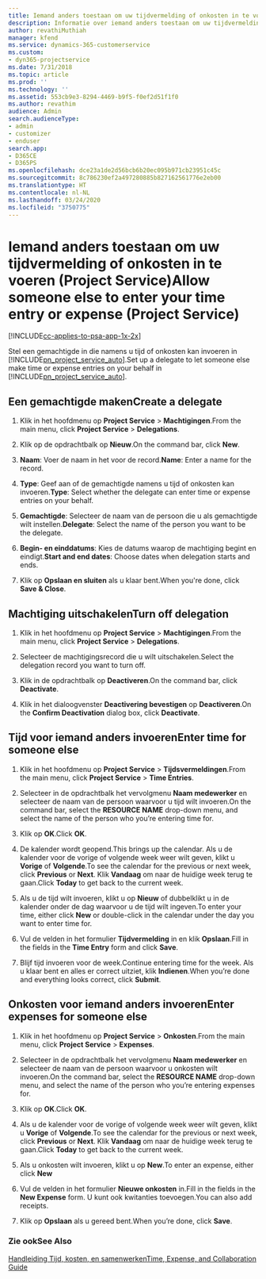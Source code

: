 ```yaml
---
title: Iemand anders toestaan om uw tijdvermelding of onkosten in te voeren
description: Informatie over iemand anders toestaan om uw tijdvermelding of onkosten in te voeren in Project Service
author: revathiMuthiah
manager: kfend
ms.service: dynamics-365-customerservice
ms.custom:
- dyn365-projectservice
ms.date: 7/31/2018
ms.topic: article
ms.prod: ''
ms.technology: ''
ms.assetid: 553cb9e3-8294-4469-b9f5-f0ef2d51f1f0
ms.author: revathim
audience: Admin
search.audienceType:
- admin
- customizer
- enduser
search.app:
- D365CE
- D365PS
ms.openlocfilehash: dce23a1de2d56bcb6b20ec095b971cb23951c45c
ms.sourcegitcommit: 8c786230ef2a497280885b827162561776e2eb00
ms.translationtype: HT
ms.contentlocale: nl-NL
ms.lasthandoff: 03/24/2020
ms.locfileid: "3750775"
---
```

# <a name="allow-someone-else-to-enter-your-time-entry-or-expense-project-service"></a><span data-ttu-id="94bba-103">Iemand anders toestaan om uw tijdvermelding of onkosten in te voeren (Project Service)</span><span class="sxs-lookup"><span data-stu-id="94bba-103">Allow someone else to enter your time entry or expense (Project Service)</span></span>

[!INCLUDE[cc-applies-to-psa-app-1x-2x](../includes/cc-applies-to-psa-app-1x-2x.md)]

<span data-ttu-id="94bba-104">Stel een gemachtigde in die namens u tijd of onkosten kan invoeren in [!INCLUDE[pn_project_service_auto](../includes/pn-project-service-auto.md)].</span><span class="sxs-lookup"><span data-stu-id="94bba-104">Set up a delegate to let someone else make time or expense entries on your behalf in [!INCLUDE[pn_project_service_auto](../includes/pn-project-service-auto.md)].</span></span>  
  
## <a name="create-a-delegate"></a><span data-ttu-id="94bba-105">Een gemachtigde maken</span><span class="sxs-lookup"><span data-stu-id="94bba-105">Create a delegate</span></span>  
  
1.  <span data-ttu-id="94bba-106">Klik in het hoofdmenu op **Project Service** > **Machtigingen**.</span><span class="sxs-lookup"><span data-stu-id="94bba-106">From the main menu, click **Project Service** > **Delegations**.</span></span>  
  
2.  <span data-ttu-id="94bba-107">Klik op de opdrachtbalk op **Nieuw**.</span><span class="sxs-lookup"><span data-stu-id="94bba-107">On the command bar, click **New**.</span></span>  
  
3. <span data-ttu-id="94bba-108">**Naam**: Voer de naam in het voor de record.</span><span class="sxs-lookup"><span data-stu-id="94bba-108">**Name**: Enter a name for the record.</span></span>  
  
4. <span data-ttu-id="94bba-109">**Type**: Geef aan of de gemachtigde namens u tijd of onkosten kan invoeren.</span><span class="sxs-lookup"><span data-stu-id="94bba-109">**Type**: Select whether the delegate can enter time or expense entries on your behalf.</span></span>  
  
5. <span data-ttu-id="94bba-110">**Gemachtigde**: Selecteer de naam van de persoon die u als gemachtigde wilt instellen.</span><span class="sxs-lookup"><span data-stu-id="94bba-110">**Delegate**: Select the name of the person you want to be the delegate.</span></span>  
  
6. <span data-ttu-id="94bba-111">**Begin- en einddatums**: Kies de datums waarop de machtiging begint en eindigt.</span><span class="sxs-lookup"><span data-stu-id="94bba-111">**Start and end dates**: Choose dates when delegation starts and ends.</span></span>  
  
7.  <span data-ttu-id="94bba-112">Klik op **Opslaan en sluiten** als u klaar bent.</span><span class="sxs-lookup"><span data-stu-id="94bba-112">When you're done, click **Save & Close**.</span></span>  
  
## <a name="turn-off-delegation"></a><span data-ttu-id="94bba-113">Machtiging uitschakelen</span><span class="sxs-lookup"><span data-stu-id="94bba-113">Turn off delegation</span></span>  
  
1.  <span data-ttu-id="94bba-114">Klik in het hoofdmenu op **Project Service** > **Machtigingen**.</span><span class="sxs-lookup"><span data-stu-id="94bba-114">From the main menu, click **Project Service** > **Delegations**.</span></span>  
  
2.  <span data-ttu-id="94bba-115">Selecteer de machtigingsrecord die u wilt uitschakelen.</span><span class="sxs-lookup"><span data-stu-id="94bba-115">Select the delegation record you want to turn off.</span></span>  
  
3.  <span data-ttu-id="94bba-116">Klik in de opdrachtbalk op **Deactiveren**.</span><span class="sxs-lookup"><span data-stu-id="94bba-116">On the command bar, click **Deactivate**.</span></span>  
  
4.  <span data-ttu-id="94bba-117">Klik in het dialoogvenster **Deactivering bevestigen** op **Deactiveren**.</span><span class="sxs-lookup"><span data-stu-id="94bba-117">On the **Confirm Deactivation** dialog box, click **Deactivate**.</span></span>  
  
## <a name="enter-time-for-someone-else"></a><span data-ttu-id="94bba-118">Tijd voor iemand anders invoeren</span><span class="sxs-lookup"><span data-stu-id="94bba-118">Enter time for someone else</span></span>  
  
1.  <span data-ttu-id="94bba-119">Klik in het hoofdmenu op **Project Service** > **Tijdsvermeldingen**.</span><span class="sxs-lookup"><span data-stu-id="94bba-119">From the main menu, click **Project Service** > **Time Entries**.</span></span>  
  
2.  <span data-ttu-id="94bba-120">Selecteer in de opdrachtbalk het vervolgmenu **Naam medewerker** en selecteer de naam van de persoon waarvoor u tijd wilt invoeren.</span><span class="sxs-lookup"><span data-stu-id="94bba-120">On the command bar, select the **RESOURCE NAME** drop-down menu, and select the name of the person who you’re entering time for.</span></span>  
  
3.  <span data-ttu-id="94bba-121">Klik op **OK**.</span><span class="sxs-lookup"><span data-stu-id="94bba-121">Click **OK**.</span></span>  
  
4.  <span data-ttu-id="94bba-122">De kalender wordt geopend.</span><span class="sxs-lookup"><span data-stu-id="94bba-122">This brings up the calendar.</span></span> <span data-ttu-id="94bba-123">Als u de kalender voor de vorige of volgende week weer wilt geven, klikt u **Vorige** of **Volgende**.</span><span class="sxs-lookup"><span data-stu-id="94bba-123">To see the calendar for the previous or next week, click **Previous** or **Next**.</span></span> <span data-ttu-id="94bba-124">Klik **Vandaag** om naar de huidige week terug te gaan.</span><span class="sxs-lookup"><span data-stu-id="94bba-124">Click **Today** to get back to the current week.</span></span>  
  
5.  <span data-ttu-id="94bba-125">Als u de tijd wilt invoeren, klikt u op **Nieuw** of dubbelklikt u in de kalender onder de dag waarvoor u de tijd wilt ingeven.</span><span class="sxs-lookup"><span data-stu-id="94bba-125">To enter your time, either click **New** or double-click in the calendar under the day you want to enter time for.</span></span>  
  
6.  <span data-ttu-id="94bba-126">Vul de velden in het formulier **Tijdvermelding** in en klik **Opslaan**.</span><span class="sxs-lookup"><span data-stu-id="94bba-126">Fill in the fields in the **Time Entry** form and click **Save**.</span></span>  
  
7.  <span data-ttu-id="94bba-127">Blijf tijd invoeren voor de week.</span><span class="sxs-lookup"><span data-stu-id="94bba-127">Continue entering time for the week.</span></span> <span data-ttu-id="94bba-128">Als u klaar bent en alles er correct uitziet, klik **Indienen**.</span><span class="sxs-lookup"><span data-stu-id="94bba-128">When you’re done and everything looks correct, click **Submit**.</span></span>  
  
## <a name="enter-expenses-for-someone-else"></a><span data-ttu-id="94bba-129">Onkosten voor iemand anders invoeren</span><span class="sxs-lookup"><span data-stu-id="94bba-129">Enter expenses for someone else</span></span>  
  
1.  <span data-ttu-id="94bba-130">Klik in het hoofdmenu op **Project Service** > **Onkosten**.</span><span class="sxs-lookup"><span data-stu-id="94bba-130">From the main menu, click **Project Service** > **Expenses**.</span></span>  
  
2.  <span data-ttu-id="94bba-131">Selecteer in de opdrachtbalk het vervolgmenu **Naam medewerker** en selecteer de naam van de persoon waarvoor u onkosten wilt invoeren.</span><span class="sxs-lookup"><span data-stu-id="94bba-131">On the command bar, select the **RESOURCE NAME** drop-down menu, and select the name of the person who you’re entering expenses for.</span></span>  
  
3.  <span data-ttu-id="94bba-132">Klik op **OK**.</span><span class="sxs-lookup"><span data-stu-id="94bba-132">Click **OK**.</span></span>  
  
4.  <span data-ttu-id="94bba-133">Als u de kalender voor de vorige of volgende week weer wilt geven, klikt u **Vorige** of **Volgende**.</span><span class="sxs-lookup"><span data-stu-id="94bba-133">To see the calendar for the previous or next week, click **Previous** or **Next**.</span></span> <span data-ttu-id="94bba-134">Klik **Vandaag** om naar de huidige week terug te gaan.</span><span class="sxs-lookup"><span data-stu-id="94bba-134">Click **Today** to get back to the current week.</span></span>  
  
5.  <span data-ttu-id="94bba-135">Als u onkosten wilt invoeren, klikt u op **New**.</span><span class="sxs-lookup"><span data-stu-id="94bba-135">To enter an expense, either click **New**</span></span>  
  
6.  <span data-ttu-id="94bba-136">Vul de velden in het formulier **Nieuwe onkosten** in.</span><span class="sxs-lookup"><span data-stu-id="94bba-136">Fill in the fields in the **New Expense** form.</span></span> <span data-ttu-id="94bba-137">U kunt ook kwitanties toevoegen.</span><span class="sxs-lookup"><span data-stu-id="94bba-137">You can also add receipts.</span></span>  
  
7.  <span data-ttu-id="94bba-138">Klik op **Opslaan** als u gereed bent.</span><span class="sxs-lookup"><span data-stu-id="94bba-138">When you’re done, click **Save**.</span></span>  
  
### <a name="see-also"></a><span data-ttu-id="94bba-139">Zie ook</span><span class="sxs-lookup"><span data-stu-id="94bba-139">See Also</span></span>  
 [<span data-ttu-id="94bba-140">Handleiding Tijd, kosten, en samenwerken</span><span class="sxs-lookup"><span data-stu-id="94bba-140">Time, Expense, and Collaboration Guide</span></span>](../project-service/time-expense-collaboration-guide.md)
